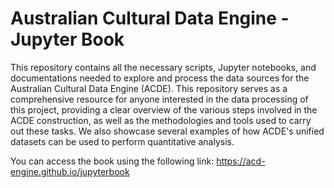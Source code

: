 # Australian Cultural Data Engine - Jupyter Book

This repository contains all the necessary scripts, Jupyter notebooks, and documentations needed to explore and process the data sources for the Australian Cultural Data Engine (ACDE). This repository serves as a comprehensive resource for anyone interested in the data processing of this project, providing a clear overview of the various steps involved in the ACDE construction, as well as the methodologies and tools used to carry out these tasks. We also showcase several examples of how ACDE's unified datasets can be used to perform quantitative analysis.

You can access the book using the following link: https://acd-engine.github.io/jupyterbook
